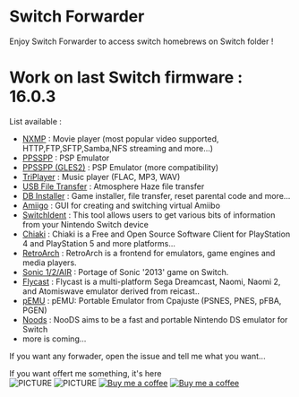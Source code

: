 # Switch Forwarder

Enjoy Switch Forwarder to access switch homebrews on Switch folder !

# Work on last Switch firmware : 16.0.3

List available :
* [NXMP](https://github.com/proconsule/nxmp) : Movie player (most popular video supported, HTTP,FTP,SFTP,Samba,NFS streaming and more...)
* [PPSSPP](https://www.ppsspp.org/legacybuilds) : PSP Emulator
* [PPSSPP (GLES2)](https://www.ppsspp.org/legacybuilds) : PSP Emulator (more compatibility)
* [TriPlayer](https://github.com/tallbl0nde/TriPlayer) : Music player (FLAC, MP3, WAV)
* [USB File Transfer](https://github.com/Atmosphere-NX/Atmosphere) : Atmosphere Haze file transfer
* [DB Installer](https://github.com/rashevskyv/dbi) : Game installer, file transfer, reset parental code and more...
* [Amiigo](https://github.com/CompSciOrBust/Amiigo) :  GUI for creating and switching virtual Amiibo
* [SwitchIdent](https://github.com/joel16/SwitchIdent) : This tool allows users to get various bits of information from your Nintendo Switch device
* [Chiaki](https://git.sr.ht/~thestr4ng3r/chiaki) : Chiaki is a Free and Open Source Software Client for PlayStation 4 and PlayStation 5 and more platforms...
* [RetroArch](https://www.retroarch.com/) : RetroArch is a frontend for emulators, game engines and media players.
* [Sonic 1/2/AIR](https://github.com/Rubberduckycooly/Sonic-1-2-2013-Decompilation) : Portage of Sonic '2013' game on Switch.
* [Flycast](https://github.com/flyinghead/flycast) : Flycast is a multi-platform Sega Dreamcast, Naomi, Naomi 2, and Atomiswave emulator derived from reicast..
* [pEMU](https://github.com/Cpasjuste/pemu) : pEMU: Portable Emulator from Cpajuste (PSNES, PNES, pFBA, PGEN)
* [Noods](https://github.com/Hydr8gon/NooDS) : NooDS aims to be a fast and portable Nintendo DS emulator for Switch
* more is coming...

If you want any forwader, open the issue and tell me what you want...

If you want offert me something, it's here  
![PICTURE](https://img.shields.io/github/downloads/chronoss09/Switch-Forwarder/total) ![PICTURE](https://img.shields.io/github/downloads/chronoss09/Switch-Forwarder/16.0.3/total)  [![Buy me a coffee](https://img.shields.io/badge/Donate-Paypal-blue.svg)](https://www.paypal.com/paypalme/chronoss01)  [![Buy me a coffee](https://img.shields.io/badge/Donate-Kofi-orange.svg)](https://ko-fi.com/chronoss)
